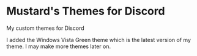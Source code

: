 # Mustard's Themes for Discord
My custom themes for Discord

I added the Windows Vista Green theme which is the latest version of my theme. I may make more themes later on.
